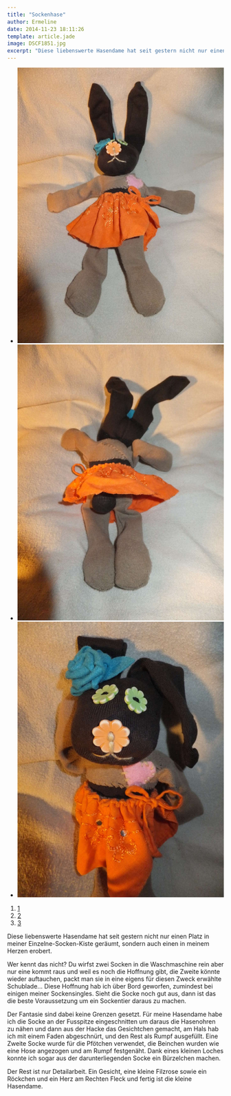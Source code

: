 ```yaml
---
title: "Sockenhase"
author: Ermeline
date: 2014-11-23 18:11:26
template: article.jade
image: DSCF1851.jpg
excerpt: "Diese liebenswerte Hasendame hat seit gestern nicht nur einen Platz in meiner Einzelne-Socken-Kiste geräumt, sondern auch einen in meinem Herzen erobert."
---
```


-   ![DSCF1851](DSCF1851.jpg)
-   ![DSCF1853](DSCF1853.jpg)
-   ![DSCF1854](DSCF1854.jpg)

1.  [1](#)
2.  [2](#)
3.  [3](#)

Diese liebenswerte Hasendame hat seit gestern nicht nur einen Platz in
meiner Einzelne-Socken-Kiste geräumt, sondern auch einen in meinem
Herzen erobert.

Wer kennt das nicht? Du wirfst zwei Socken in die Waschmaschine rein
aber nur eine kommt raus und weil es noch die Hoffnung gibt, die Zweite
könnte wieder auftauchen, packt man sie in eine eigens für diesen Zweck
erwählte Schublade... Diese Hoffnung hab ich über Bord geworfen,
zumindest bei einigen meiner Sockensingles. Sieht die Socke noch gut
aus, dann ist das die beste Voraussetzung um ein Sockentier daraus zu
machen.

Der Fantasie sind dabei keine Grenzen gesetzt. Für meine Hasendame habe
ich die Socke an der Fusspitze eingeschnitten um daraus die Hasenohren
zu nähen und dann aus der Hacke das Gesichtchen gemacht, am Hals hab ich
mit einem Faden abgeschnürt, und den Rest als Rumpf ausgefüllt. Eine
Zweite Socke wurde für die Pfötchen verwendet, die Beinchen wurden wie
eine Hose angezogen und am Rumpf festgenäht. Dank eines kleinen Loches
konnte ich sogar aus der darunterliegenden Socke ein Bürzelchen machen.

Der Rest ist nur Detailarbeit. Ein Gesicht, eine kleine Filzrose sowie
ein Röckchen und ein Herz am Rechten Fleck und fertig ist die kleine
Hasendame.

